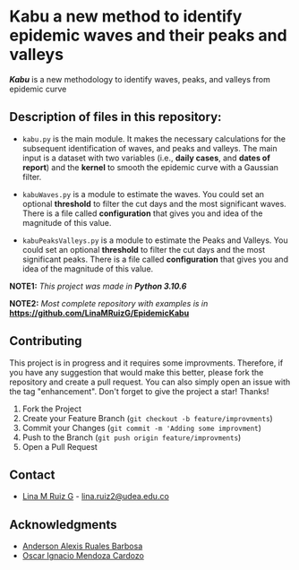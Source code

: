 # Kabu a new method to identify epidemic waves and their peaks and valleys

***Kabu*** is a new methodology to identify waves, peaks, and valleys from epidemic curve

## Description of files in this repository:

* `kabu.py` is the main module. It makes the necessary calculations for the subsequent identification of waves, and peaks and valleys. The main input is a dataset with two variables (i.e., **daily cases**, and **dates of report**) and the **kernel** to smooth the epidemic curve with a Gaussian filter.

* `kabuWaves.py` is a module to estimate the waves. You could set an optional **threshold** to filter the cut days and the most significant waves. There is a file called **configuration** that gives you and idea of the magnitude of this value.

* `kabuPeaksValleys.py` is a module to estimate the Peaks and Valleys. You could set an optional **threshold** to filter the cut days and the most significant peaks. There is a file called **configuration** that gives you and idea of the magnitude of this value.

**NOTE1:** *This project was made in* ***Python 3.10.6***

**NOTE2:** *Most complete repository with examples is in* **https://github.com/LinaMRuizG/EpidemicKabu**


## Contributing

This project is in progress and it requires some improvments. Therefore, if you have any suggestion that would make this better, please fork the repository and create a pull request. You can also simply open an issue with the tag "enhancement". Don't forget to give the project a star! Thanks!

1. Fork the Project
2. Create your Feature Branch (`git checkout -b feature/improvments`)
3. Commit your Changes (`git commit -m 'Adding some improvment`)
4. Push to the Branch (`git push origin feature/improvments`)
5. Open a Pull Request

## Contact

* [Lina M Ruiz G](https://co.linkedin.com/in/lina-marcela-ruiz-galvis-465896209) - lina.ruiz2@udea.edu.co

## Acknowledgments
* [Anderson Alexis Ruales Barbosa](https://co.linkedin.com/in/anderson-alexis-ruales-b27638199?original_referer=https%3A%2F%2Fwww.google.com%2F)
* [Oscar Ignacio Mendoza Cardozo](https://loop.frontiersin.org/people/2156647/overview)

    
    
    
    
   
